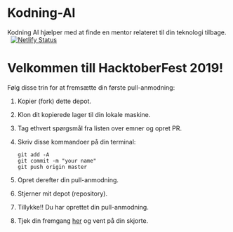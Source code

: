 # Kodning-AI 
Kodning AI hjælper med at finde en mentor relateret til din teknologi tilbage. &nbsp; [![Netlify Status](https://api.netlify.com/api/v1/badges/1355ea63-470d-4f37-987e-af334ab16432/deploy-status)](https://app.netlify.com/sites/mentors/deploys)


# Velkommen till HacktoberFest 2019!
Følg disse trin for at fremsætte din første pull-anmodning:

1. Kopier (fork) dette depot.

2. Klon dit kopierede lager til din lokale maskine.

3. Tag ethvert spørgsmål fra listen over emner og opret PR.

4. Skriv disse kommandoer på din terminal:
    ```
    git add -A
    git commit -m "your name"
    git push origin master
    ```
5. Opret derefter din pull-anmodning.

6. Stjerner mit depot (repository).

7. Tillykke!! Du har oprettet din pull-anmodning.

8. Tjek din fremgang [her](https://hacktoberfest.digitalocean.com/profile) og vent på din skjorte.
